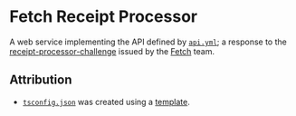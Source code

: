 # Fetch Receipt Processor

A web service implementing the API defined by [`api.yml`](meta/api.yml); a response to the [receipt-processor-challenge](https://github.com/fetch-rewards/receipt-processor-challenge) issued by the [Fetch](https://fetch.com/) team.

## Attribution

* [`tsconfig.json`](tsconfig.json) was created using a [template](https://www.totaltypescript.com/tsconfig-cheat-sheet).
